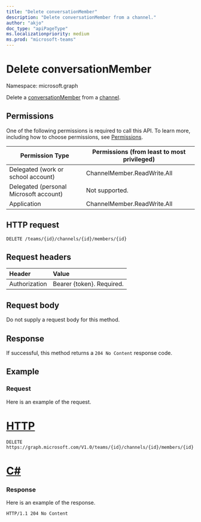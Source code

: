 ```yaml
---
title: "Delete conversationMember"
description: "Delete conversationMember from a channel."
author: "akjo"
doc_type: "apiPageType"
ms.localizationpriority: medium
ms.prod: "microsoft-teams"
---
```


# Delete conversationMember

Namespace: microsoft.graph

Delete a [conversationMember](../resources/conversationmember.md) from a [channel](../resources/channel.md).


## Permissions

One of the following permissions is required to call this API. To learn more, including how to choose permissions, see [Permissions](/graph/permissions-reference).

|Permission Type|Permissions (from least to most privileged)|
|---------|-------------|
|Delegated (work or school account)| ChannelMember.ReadWrite.All |
|Delegated (personal Microsoft account)|Not supported.|
|Application| ChannelMember.ReadWrite.All |

## HTTP request
<!-- { "blockType": "ignored"} -->
```http
DELETE /teams/{id}/channels/{id}/members/{id}
```

## Request headers

| Header       | Value |
|:---------------|:--------|
| Authorization  | Bearer {token}. Required.  |

## Request body

Do not supply a request body for this method.

## Response

If successful, this method returns a `204 No Content` response code.

## Example

### Request

Here is an example of the request.

# [HTTP](#tab/http)
<!-- {
  "blockType": "request",
  "name": "delete_conversation_member"
} -->
```http
DELETE https://graph.microsoft.com/V1.0/teams/{id}/channels/{id}/members/{id}
```
# [C#](#tab/csharp)

### Response

Here is an example of the response.

<!-- {
  "blockType": "response"
} -->
```http
HTTP/1.1 204 No Content
```
